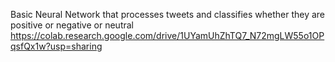 Basic Neural Network that processes tweets and classifies whether they are positive or negative or neutral
https://colab.research.google.com/drive/1UYamUhZhTQ7_N72mgLW55o1OPqsfQx1w?usp=sharing
